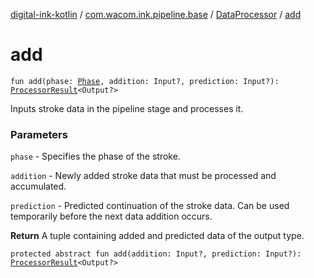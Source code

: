 [digital-ink-kotlin](../../index.md) / [com.wacom.ink.pipeline.base](../index.md) / [DataProcessor](index.md) / [add](./add.md)

# add

`fun add(phase: `[`Phase`](../../com.wacom.ink/-phase/index.md)`, addition: Input?, prediction: Input?): `[`ProcessorResult`](../-processor-result/index.md)`<Output?>`

Inputs stroke data in the pipeline stage and processes it.

### Parameters

`phase` - Specifies the phase of the stroke.

`addition` - Newly added stroke data that must be processed and accumulated.

`prediction` - Predicted continuation of the stroke data. Can be used temporarily before the next data addition occurs.

**Return**
A tuple containing added and predicted data of the output type.

`protected abstract fun add(addition: Input?, prediction: Input?): `[`ProcessorResult`](../-processor-result/index.md)`<Output?>`